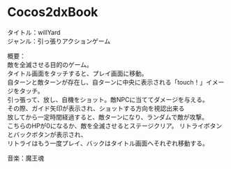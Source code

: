 Cocos2dxBook
============
タイトル：willYard<br>
ジャンル：引っ張りアクションゲーム<br>

概要：<br>
敵を全滅させる目的のゲーム。<br>
タイトル画面をタッチすると、プレイ画面に移動。<br>
自ターンと敵ターンが存在し、自ターンに中央に表示される「touch！」イメージをタッチ。<br>
引っ張って、放し、自機をショット。敵NPCに当ててダメージを与える。<br>
その際、ガイド矢印が表示され、ショットする方向を視認出来る<br>
放してから一定時間経過すると、敵ターンになり、ランダムで敵が攻撃。<br>
こちらのHPが0になるか、敵を全滅させるとステージクリア。
リトライボタンとバックボタンが表示され、<br>
リトライはもう一度プレイ、バックはタイトル画面へそれぞれ移動する。<br>

音楽：魔王魂
